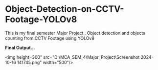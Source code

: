 # Object-Detection-on-CCTV-Footage-YOLOv8
This is my final semester Major Project , Object detection and objects counting from CCTV Footage using YOLOv8

**Final Output...**

<img height=300" src="D:\MCA_SEM_4\Major_Project\Screenshot 2024-10-16 141745.png" width="500"/>
